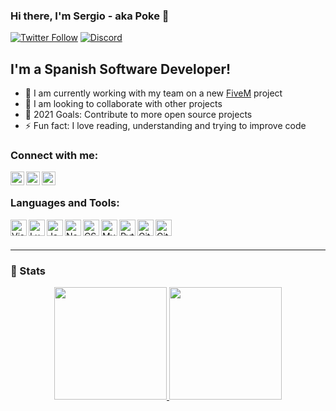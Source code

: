 ### Hi there, I'm Sergio - aka Poke 👋

[![Twitter Follow](https://img.shields.io/twitter/follow/PokeSerGG?color=1DA1F2&logo=twitter&style=for-the-badge)](https://twitter.com/intent/follow?original_referer=https%3A%2F%2Fgithub.com%2FPokeSer&screen_name=PokeSerGG)
[![Discord](https://img.shields.io/badge/Discord-Poke%234935-7289DA?logo=discord&style=for-the-badge)](https://discordapp.com/users/296733948619390980)

## I'm a Spanish Software Developer!

- 🌱 I am currently working with my team on a new [FiveM](https://github.com/citizenfx/fivem) project
- 👯 I am looking to collaborate with other projects
- 🥅 2021 Goals: Contribute to more open source projects
- ⚡ Fun fact: I love reading, understanding and trying to improve code

### Connect with me:

[<img align="left" alt="PokeSer | YouTube" width="22px" src="https://cdn.jsdelivr.net/npm/simple-icons@v3/icons/youtube.svg" />][youtube]
[<img align="left" alt="PokeSer | Twitter" width="22px" src="https://cdn.jsdelivr.net/npm/simple-icons@v3/icons/twitter.svg" />][twitter]
[<img align="left" alt="PokeSer | Instagram" width="22px" src="https://cdn.jsdelivr.net/npm/simple-icons@v3/icons/instagram.svg" />][instagram]

<br />

### Languages and Tools:

[<img align="left" alt="Visual Studio Code" width="26px" src="https://img.shields.io/badge/-Visual_Studio_Code-05122A?&logo=visual-studio-code" />][devrepositories]
[<img align="left" alt="Lua" width="26px" src="https://img.shields.io/badge/-Lua-05122A?&logo=lua" />][devrepositories]
[<img align="left" alt="JavaScript" width="26px" src="https://img.shields.io/badge/-JavaScript-05122A?&logo=JavaScript" />][devrepositories]
[<img align="left" alt="Node.js" width="26px" src="https://img.shields.io/badge/-Node.js-05122A?&logo=node.js" />][devrepositories]
[<img align="left" alt="CSharp" width="26px" src="https://img.shields.io/badge/-csharp-05122A?&logo=csharp" />][devrepositories]
[<img align="left" alt="MySQL" width="26px" src="https://img.shields.io/badge/-mysql-05122A?&logo=mysql" />][devrepositories]
[<img align="left" alt="Python" width="26px" src="https://img.shields.io/badge/-python-05122A?&logo=python" />][devrepositories]
[<img align="left" alt="Git" width="26px" src="https://img.shields.io/badge/-git-05122A?&logo=git" />][devrepositories]
[<img align="left" alt="GitHub" width="26px" src="https://img.shields.io/badge/-github-05122A?&logo=github" />][devrepositories]

<br />
<br />

---

### 📕 Stats

<p align="center">
<a href="https://github.com/PokeSer">
  <img height="180em" src="https://github-readme-stats-eight-theta.vercel.app/api?username=PokeSer&show_icons=true&theme=algolia&include_all_commits=true&count_private=true"/>
  <img height="180em" src="https://github-readme-stats-eight-theta.vercel.app/api/top-langs/?username=PokeSer&layout=compact&langs_count=8&theme=algolia"/>
</a>
</p>

[devrepositories]: https://github.com/PokeSer?tab=repositories
[twitter]: https://twitter.com/PokeSerGG
[youtube]: https://youtube.com/PokeSer
[instagram]: https://instagram.com/PokeSerGG
